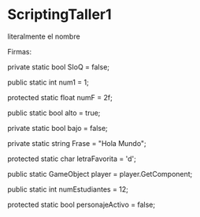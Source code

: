 # ScriptingTaller1
literalmente el nombre

Firmas:

private static bool SIoQ = false;

public static int num1 = 1;

protected static float numF = 2f;

public static bool alto = true;

private static bool bajo = false;

private static string Frase = "Hola Mundo";

protected static char letraFavorita = 'd';

public static GameObject player = player.GetComponent<GameObject>;

public static int numEstudiantes = 12;

protected static bool personajeActivo = false;

